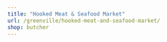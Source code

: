 ```yaml
---
title: "Hooked Meat & Seafood Market"
url: /greenville/hooked-meat-and-seafood-market/
shop: butcher
---
```

